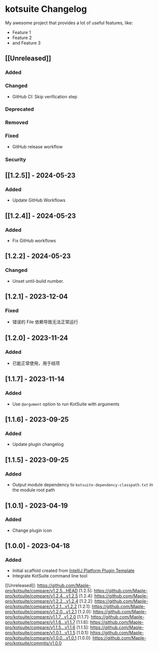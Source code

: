 <!-- Keep a Changelog guide -> https://keepachangelog.com -->

# kotsuite Changelog

My awesome project that provides a lot of useful features, like:

- Feature 1
- Feature 2
- and Feature 3

## [[Unreleased]]

### Added

### Changed

- GitHub CI: Skip verification step

### Deprecated

### Removed

### Fixed

- GitHub release workflow 

### Security

## [[1.2.5]] - 2024-05-23

### Added

- Update GitHub Workflows

## [[1.2.4]] - 2024-05-23

### Added

- Fix GitHub workflows

## [1.2.2] - 2024-05-23

### Changed

- Unset until-build number.

## [1.2.1] - 2023-12-04

### Fixed

- 错误的 File 依赖导致无法正常运行

## [1.2.0] - 2023-11-24

### Added

- 已能正常使用，用于结项

## [1.1.7] - 2023-11-14

### Added

- Use `@argument` option to run KotSuite with arguments

## [1.1.6] - 2023-09-25

### Added

- Update plugin changelog

## [1.1.5] - 2023-09-25

### Added

- Output module dependency to `kotsuite-dependency-classpath.txt` in the module root path

## [1.0.1] - 2023-04-19

### Added

- Change plugin icon

## [1.0.0] - 2023-04-18

### Added

- Initial scaffold created from [IntelliJ Platform Plugin Template](https://github.com/JetBrains/intellij-platform-plugin-template)
- Integrate KotSuite command line tool

[[Unreleased]]: https://github.com/Maple-pro/kotsuite/compare/v1.2.5...HEAD
[1.2.5]: https://github.com/Maple-pro/kotsuite/compare/v1.2.4...v1.2.5
[1.2.4]: https://github.com/Maple-pro/kotsuite/compare/v1.2.2...v1.2.4
[1.2.2]: https://github.com/Maple-pro/kotsuite/compare/v1.2.1...v1.2.2
[1.2.1]: https://github.com/Maple-pro/kotsuite/compare/v1.2.0...v1.2.1
[1.2.0]: https://github.com/Maple-pro/kotsuite/compare/v1.1.7...v1.2.0
[1.1.7]: https://github.com/Maple-pro/kotsuite/compare/v1.1.6...v1.1.7
[1.1.6]: https://github.com/Maple-pro/kotsuite/compare/v1.1.5...v1.1.6
[1.1.5]: https://github.com/Maple-pro/kotsuite/compare/v1.0.1...v1.1.5
[1.0.1]: https://github.com/Maple-pro/kotsuite/compare/v1.0.0...v1.0.1
[1.0.0]: https://github.com/Maple-pro/kotsuite/commits/v1.0.0
